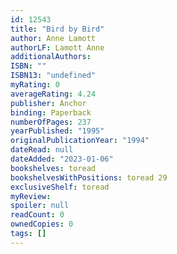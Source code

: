 ```yaml
---
id: 12543
title: "Bird by Bird"
author: Anne Lamott
authorLF: Lamott Anne
additionalAuthors:
ISBN: ""
ISBN13: "undefined"
myRating: 0
averageRating: 4.24
publisher: Anchor
binding: Paperback
numberOfPages: 237
yearPublished: "1995"
originalPublicationYear: "1994"
dateRead: null
dateAdded: "2023-01-06"
bookshelves: toread
bookshelvesWithPositions: toread 29
exclusiveShelf: toread
myReview:
spoiler: null
readCount: 0
ownedCopies: 0
tags: []
---
```

